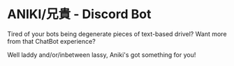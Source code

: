 # ANIKI/兄貴 - Discord Bot
Tired of your bots being degenerate pieces of text-based drivel? Want more from that ChatBot experience?

Well laddy and/or/inbetween lassy, Aniki's got something for you!